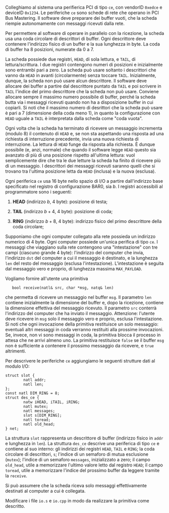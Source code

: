 Colleghiamo al sistema una perifierica PCI di tipo `ce`, con vendorID
`0xedce` e deviceID `0x1234`. Le periferiche `ce` sono schede di rete
che operano in PCI Bus Mastering. Il software deve preparare dei buffer
vuoti, che la scheda riempie autonomamente con messaggi ricevuti dalla
rete.

Per permettere al software di operare in parallelo con la ricezione, la
scheda usa una coda circolare di descrittori di buffer. Ogni descrittore
deve contenere l'indirizzo fisico di un buffer e la sua lunghezza in
byte. La coda di buffer ha 8 posizioni, numerate da 0 a 7.

La scheda possiede due registri, `HEAD`, di sola lettura, e `TAIL`, di
lettura/scrittura. I due registri contengono numeri di posizioni e
inizialmente sono entrambi pari a zero. La scheda può usare soltanto i
descrittori che vanno da `HEAD` in avanti (circolarmente) senza toccare
`TAIL`. Inizialmente, dunque, la scheda non può usare alcun descrittore.
Il software deve allocare dei buffer a partire dal descrittore puntato
da `TAIL` e poi scrivere in `TAIL` l'indice del primo descrittore che la
scheda non può usare. Conviene allocare sempre il massimo numero
possibile di buffer, perché la scheda butta via i messaggi ricevuti
quando non ha a disposizione buffer in cui copiarli. Si noti che il
massimo numero di desrittori che la scheda può usare è pari a 7
(dimensione della coda meno 1), in quanto la configurazione con `HEAD`
uguale a `TAIL` è interpretata dalla scheda come "coda vuota".

Ogni volta che la scheda ha terminato di ricevere un messaggio
incrementa (modulo 8) il contenuto di `HEAD` e, se non sta aspettando
una risposta ad una richiesta di interruzione precedente, invia una
nuova richiesta di interruzione. La lettura di `HEAD` funge da risposta
alla richiesta. È dunque possibile (e, anzi, normale) che quando il
software legge `HEAD` questo sia avanzato di più di una posizione
rispetto all'ultima lettura: vuol semplicemente dire che tra le due
letture la scheda ha finito di ricevere più di un messaggio. I
descrittori dei messaggi ricevuti saranno quelli che si trovano tra
l'ultima posizione letta da `HEAD` (inclusa) e la nuova (esclusa).

Ogni periferica `ce` usa 16 byte nello spazio di I/O a partire
dall'indirizzo base specificato nel registro di configurazione BAR0, sia
$b$. I registri accessibili al programmatore sono i seguenti:

1.  **HEAD** (indirizzo $b$, 4 byte): posizione di testa;

2.  **TAIL** (indirizzo $b+4$, 4 byte): posizione di coda;

3.  **RING** (indirizzo $b+8$, 4 byte): indirizzo fisico del primo
    descrittore della coda circolare;

Supponiamo che ogni computer collegato alla rete possieda un indirizzo
numerico di 4 byte. Ogni computer possiede un'unica perifica di tipo
`ce`. I messaggi che viaggiano sulla rete contengono una "intestazione"
con tre campi (ciascuno grande 4 byte): l'indirizzo del computer che
invia, l'indirizzo `dst` del computer a cui il messaggio è destinato, e
la lunghezza `len` del resto del messaggio (esclusa l'intestazione).
L'intestazione è seguita dal messaggio vero e proprio, di lunghezza
massima `MAX_PAYLOAD`.

Vogliamo fornire all'utente una primitiva

       bool receive(natl& src, char *msg, natq& len)

che permetta di ricevere un messaggio nel buffer `msg`. Il parametro
`len` contiene inizialmente la dimensione del buffer e, dopo la
ricezione, contiene la dimensione effettiva del messaggio ricevuto. Il
parametro `src` conterrà l'indirizzo del computer che ha inviato il
messaggio. Attenzione: l'utente deve ricevere in `msg` solo il messaggio
vero e proprio, esclusa l'intestazione. Si noti che ogni invocazione
della primitiva restituisce un solo messaggio: eventuali altri messaggi
in coda verranno restituiti alla prossime invocazioni. Se, invece, non
vi sono messaggi in coda, la primitiva blocca il processo in attesa che
ne arrivi almeno uno. La primitiva restituisce `false` se il buffer
`msg` non è sufficiente a contenere il prossimo messaggio da ricevere, e
`true` altrimenti.

Per descrivere le periferiche `ce` aggiungiamo le seguenti strutture
dati al modulo I/O:

    struct slot {
            natl addr;
            natl len;
    };
    const natl DIM_RING = 8;
    struct des_ce {
            natw iHEAD, iTAIL, iRING;
            natl mutex;
            natl messages;
            slot s[DIM_RING];
            natl toread;
            natl old_head;
    } net;

La struttura `slot` rappresenta un descrittore di buffer (indirizzo
fisico in `addr` e lunghezza in `len`). La struttura `des_ce` descrive
una periferica di tipo `ce` e contiene al suo interno: gli indirizzi dei
registri `HEAD`, `TAIL` e `RING`; la coda circolare di descrittori, `s`;
l'indice di un semaforo di mutua esclusione (`mutex`); l'indice di un
semaforo `messages`, inizializzato a zero; il campo `old_head`, utile a
memorizzare l'ultimo valore letto dal registro `HEAD`; il campo
`toread`, utile a memorizzare l'indice del prossimo buffer da leggere
tramite la `receive`.

Si può assumere che la scheda riceva solo messaggi effettivamente
destinati al computer a cui è collegata.

Modificare i file `io.s` e `io.cpp` in modo da realizzare la primitiva
come descritto.

